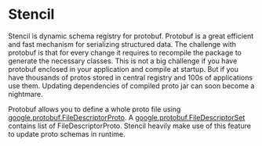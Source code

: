 # Stencil

Stencil is dynamic schema registry for protobuf. Protobuf is a great efficient and fast mechanism for serializing structured data. The challenge with protobuf is that for every change it requires to recompile the package to generate the necessary classes. This is not a big challenge if you have protobuf enclosed in your application and compile at startup. But if you have thousands of protos stored in central registry and 100s of applications use them. Updating dependencies of compiled proto jar can soon become a nightmare.

Protobuf allows you to define a whole proto file using [google.protobuf.FileDescriptorProto](https://github.com/protocolbuffers/protobuf/blob/master/src/google/protobuf/descriptor.proto#L62). A [google.protobuf.FileDescriptorSet](https://github.com/protocolbuffers/protobuf/blob/master/src/google/protobuf/descriptor.proto#L57) contains list of FileDescriptorProto. Stencil heavily make use of this feature to update proto schemas in runtime.
